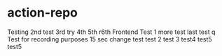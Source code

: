 # action-repo
Testing
2nd test
3rd try
4th
5th
r6th
Frontend Test
1 more test
last test
q
Test for recording purposes
15 sec change test
test 2
test 3
test4
test5
test5
